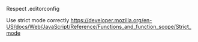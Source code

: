 
Respect .editorconfig

Use strict mode correctly https://developer.mozilla.org/en-US/docs/Web/JavaScript/Reference/Functions_and_function_scope/Strict_mode


